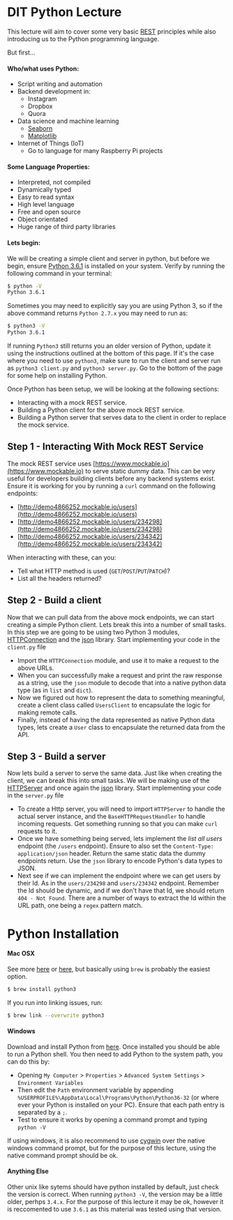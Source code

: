 # DIT Python Lecture

This lecture will aim to cover some very basic [REST](https://en.wikipedia.org/wiki/Representational_state_transfer) principles while also introducing us to the Python programming language.

But first...

#### Who/what uses Python:
- Script writing and automation
- Backend development in:
    - Instagram
    - Dropbox
    - Quora
- Data science and machine learning
    - [Seaborn](https://seaborn.pydata.org/)
    - [Matplotlib](https://matplotlib.org/)
- Internet of Things (IoT)
    - Go to language for many Raspberry Pi projects

#### Some Language Properties:
- Interpreted, not compiled
- Dynamically typed
- Easy to read syntax
- High level language
- Free and open source
- Object orientated
- Huge range of third party libraries

#### Lets begin:

We will be creating a simple client and server in python, but before we begin, ensure [Python 3.6.1](https://www.python.org/downloads/) is installed on your system. Verify by running the following command in your terminal:

```bash
$ python -V
Python 3.6.1
```

Sometimes you may need to explicitly say you are using Python 3, so if the above command returns `Python 2.7.x` you may need to run as:

```bash
$ python3 -V
Python 3.6.1
```

If running `Python3` still returns you an older version of Python, update it using the instructions outlined at the bottom of this page. If it's the case where you need to use `python3`, make sure to run the client and server run as `python3 client.py` and `python3 server.py`. Go to the bottom of the page for some help on installing Python.

Once Python has been setup, we will be looking at the following sections:

- Interacting with a mock REST service.
- Building a Python client for the above mock REST service.
- Building a Python server that serves data to the client in order to replace the mock service.

## Step 1 - Interacting With Mock REST Service

The mock REST service uses [https://www.mockable.io](https://www.mockable.io) to serve static dummy data. This can be very useful for developers building clients before any backend systems exist. Ensure it is working for you by running a `curl` command on the following endpoints:

- [http://demo4866252.mockable.io/users](http://demo4866252.mockable.io/users)
- [http://demo4866252.mockable.io/users/234298](http://demo4866252.mockable.io/users/234298)
- [http://demo4866252.mockable.io/users/234342](http://demo4866252.mockable.io/users/234342)

When interacting with these, can you:

- Tell what HTTP method is used (`GET`/`POST`/`PUT`/`PATCH`)?
- List all the headers returned?

## Step 2 - Build a client

Now that we can pull data from the above mock endpoints, we can start creating a simple Python client. Lets break this into a number of small tasks. In this step we are going to be using two Python 3 modules, [HTTPConnection](https://docs.python.org/3/library/http.client.html) and the [json](https://docs.python.org/3/library/json.html) library. Start implementing your code in the `client.py` file

- Import the `HTTPConnection` module, and use it to make a request to the above URLs.
- When you can successfully make a request and print the raw response as a string, use the `json` module to decode that into a native python data type (as in `list` and `dict`).
- Now we figured out how to represent the data to something meaningful, create a client class called `UsersClient` to encapsulate the logic for making remote calls.
- Finally, instead of having the data represented as native Python data types, lets create a `User` class to encapsulate the returned data from the API.

## Step 3 - Build a server

Now lets build a server to serve the same data. Just like when creating the client, we can break this into small tasks. We will be making use of the [HTTPServer](https://docs.python.org/3/library/http.server.html) and once again the [json](https://docs.python.org/3/library/json.html) library. Start implementing your code in the `server.py` file

- To create a Http server, you will need to import `HTTPServer` to handle the actual server instance, and the `BaseHTTPRequestHandler` to handle incoming requests. Get something running so that you can make `curl` requests to it.
- Once we have something being served, lets implement the *list all users* endpoint (the `/users` endpoint). Ensure to also set the `Content-Type: application/json` header. Return the same static data the dummy endpoints return. Use the `json` library to encode Python's data types to JSON.
- Next see if we can implement the endpoint where we can get users by their Id. As in the `users/234298` and `users/234342` endpoint. Remember the Id should be dynamic, and if we don't have that Id, we should return `404 - Not Found`. There are a number of ways to extract the Id within the URL path, one being a `regex` pattern match.

# Python Installation

#### Mac OSX

See more [here](http://python-guide-pt-br.readthedocs.io/en/latest/starting/install3/osx/) or [here](https://www.python.org/downloads/), but basically using `brew` is probably the easiest option.

```bash
$ brew install python3
```

 If you run into linking issues, run:

 ```bash
 $ brew link --overwrite python3
 ```

#### Windows

Download and install Python from [here](https://www.python.org/downloads/). Once installed you should be able to run a Python shell. You then need to add Python to the system path, you can do this by:
- Opening `My Computer` > `Properties` > `Advanced System Settings` > `Environment Variables`
- Then edit the `Path` environment variable by appending `%USERPROFILE%\AppData\Local\Programs\Python\Python36-32` (or where ever your Python is installed on your PC). Ensure that each path entry is separated by a `;`.
- Test to ensure it works by opening a command prompt and typing `python -V`

If using windows, it is also recommend to use [cygwin](https://cygwin.com/) over the native windows command prompt, but for the purpose of this lecture, using the native command prompt should be ok.

#### Anything Else

Other unix like sytems should have python installed by default, just check the version is correct. When running `python3 -V`, the version may be a little older, perhps `3.4.x`. For the purpose of this lecture it may be ok, however it is reccomented to use `3.6.1` as this material was tested using that version.
